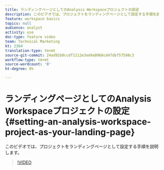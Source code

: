 ```yaml
---
title: ランディングページとしてのAnalysis Workspaceプロジェクトの設定
description: このビデオでは、プロジェクトをランディングページとして設定する手順を説明します。
feature: workspace basics
topics: null
audience: analyst
activity: use
doc-type: feature video
team: Technical Marketing
kt: 2364
translation-type: tm+mt
source-git-commit: 24ad92b0ccdf1112e3ed4a0968cd47db757598c3
workflow-type: tm+mt
source-wordcount: '0'
ht-degree: 0%

---
```



# ランディングページとしてのAnalysis Workspaceプロジェクトの設定 {#setting-an-analysis-workspace-project-as-your-landing-page}

このビデオでは、プロジェクトをランディングページとして設定する手順を説明します。

>[!VIDEO](https://video.tv.adobe.com/v/25460/?quality=12)

